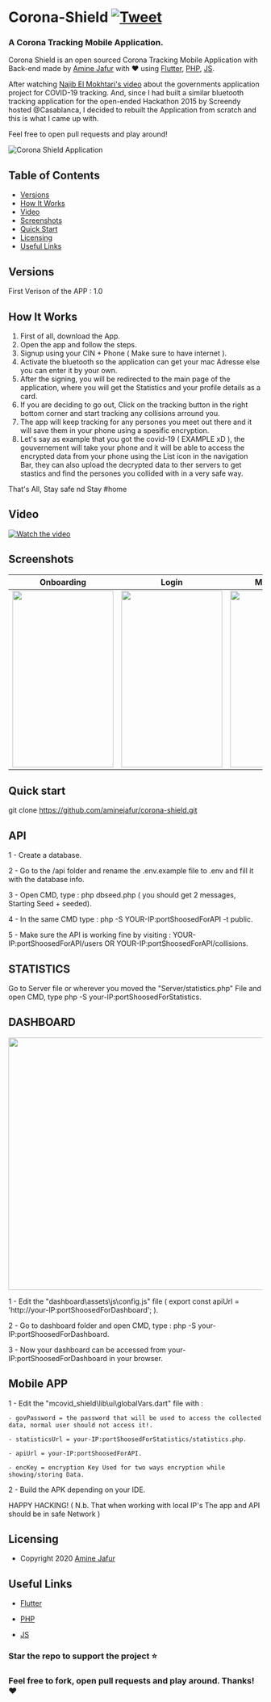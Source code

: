 # Corona-Shield <a href="https://twitter.com/intent/tweet?url=https://github.com/aminejafur/corona-shield" target="_blank">![Tweet](https://img.shields.io/twitter/url/http/shields.io.svg?style=social&logo=twitter)</a>

### A Corona Tracking Mobile Application.

Corona Shield is an open sourced Corona Tracking Mobile Application with Back-end made by <a href="https://github.com/aminejafur" target="_blank">Amine Jafur</a> with :heart: using <a href="https://flutter.dev" target="_blank">Flutter</a>, <a href="https://www.php.net" target="_blank">PHP</a>, <a href="https://developer.mozilla.org/fr/docs/Web/JavaScript" target="_blank">JS</a>.


After watching <a href="https://www.youtube.com/watch?v=xTQoi30OiIc" target="_blank">Najib El Mokhtari's video</a> about the governments application project for COVID-19 tracking. And, since I had built a similar bluetooth tracking application for the open-ended Hackathon 2015 by Screendy hosted @Casablanca, I decided to rebuilt the Application from scratch and this is what I came up with.

Feel free to open pull requests and play around!

![Corona Shield Application](https://raw.githubusercontent.com/aminejafur/corona-shield/master/images/mockup2.png)

## Table of Contents

* [Versions](#versions)
* [How It Works](#how-it-works)
* [Video](#video)
* [Screenshots](#screenshots)
* [Quick Start](#quick-start)
* [Licensing](#licensing)
* [Useful Links](#useful-links)

## Versions

First Verison of the APP : 1.0

## How It Works
1. First of all, download the App.
2. Open the app and follow the steps.
3. Signup using your CIN + Phone ( Make sure to have internet ).
4. Activate the bluetooth so the application can get your mac Adresse else you can enter it by your own. 
5. After the signing, you will be redirected to the main page of the application, where you will get the Statistics and your profile details as a card.
6. If you are deciding to go out, Click on the tracking button in the right bottom corner and start tracking any collisions arround you.
7. The app will keep tracking for any persones you meet out there and it will save them in your phone using a spesific encryption.
8. Let's say as example that you got the covid-19 ( EXAMPLE xD ), the gouvernement will take your phone and it will be able to access the encrypted data from your phone using the List icon in the navigation Bar, they can also upload the decrypted data to ther servers to get stastics and find the persones you collided with in a very safe way.

That's All, Stay safe nd Stay #home

## Video

[![Watch the video](https://raw.githubusercontent.com/aminejafur/corona-shield/master/images/play.png)](https://github.com/aminejafur/corona-shield/blob/master/images/video.mp4?raw=true)

## Screenshots

| Onboarding | Login | Mac Adresse | Main Screen | Radar |
|:---:|:---:|:---:|:---:|:---:|
| <img src="https://raw.githubusercontent.com/aminejafur/corona-shield/master/images/Oboarding.jpg" width="200" height="350"> | <img src="https://raw.githubusercontent.com/aminejafur/corona-shield/master/images/Login.jpg" width="200" height="350"> | <img src="https://raw.githubusercontent.com/aminejafur/corona-shield/master/images/Mac_adresse.jpg" width="200" height="350"> | <img src="https://raw.githubusercontent.com/aminejafur/corona-shield/master/images/Main.jpg" width="200" height="350"> | <img src="https://raw.githubusercontent.com/aminejafur/corona-shield/master/images/Radar.jpg" width="200" height="350"> |

## Quick start

git clone https://github.com/aminejafur/corona-shield.git

## API 

1 - Create a database.

2 - Go to the /api folder and rename the .env.example file to .env and fill it with the database info.

3 - Open CMD, type : php dbseed.php ( you should get 2 messages, Starting Seed + seeded).

4 - In the same CMD type : php -S YOUR-IP:portShoosedForAPI -t public.

5 - Make sure the API is working fine by visiting : YOUR-IP:portShoosedForAPI/users OR YOUR-IP:portShoosedForAPI/collisions.

## STATISTICS

Go to Server file or wherever you moved the "Server/statistics.php" File and open CMD, type php  -S your-IP:portShoosedForStatistics.

## DASHBOARD

<img src="https://raw.githubusercontent.com/aminejafur/corona-shield/master/images/Dashboard.png" width="900" height="500">

1 - Edit the "dashboard\assets\js\config.js" file ( export const apiUrl = 'http://your-IP:portShoosedForDashboard'; ).

2 - Go to dashboard folder and open CMD, type : php -S your-IP:portShoosedForDashboard.

3 - Now your dashboard can be accessed from your-IP:portShoosedForDashboard in your browser.


## Mobile APP

1 - Edit the "mcovid_shield\lib\ui\globalVars.dart" file with :

	- govPassword = the password that will be used to access the collected data, normal user should not access it!.

	- statisticsUrl = your-IP:portShoosedForStatistics/statistics.php.

	- apiUrl = your-IP:portShoosedForAPI.

	- encKey = encryption Key Used for two ways encryption while showing/storing Data.


2 - Build the APK depending on your IDE.

HAPPY HACKING! ( N.b. That when working with local IP's The app and API should be in safe Network )

## Licensing

- Copyright 2020 <a href="https://github.com/aminejafur" target="_blank">Amine Jafur</a>

## Useful Links

- <a href="https://flutter.dev" target="_blank">Flutter</a>

- <a href="https://www.php.net" target="_blank">PHP</a>

- <a href="https://developer.mozilla.org/fr/docs/Web/JavaScript" target="_blank">JS</a>

### Star the repo to support the project :star:
### Feel free to fork, open pull requests and play around. Thanks! :heart:
